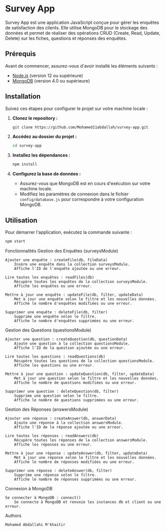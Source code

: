 # Survey App

Survey App est une application JavaScript conçue pour gérer les enquêtes de satisfaction des clients. Elle utilise MongoDB pour le stockage des données et permet de réaliser des opérations CRUD (Create, Read, Update, Delete) sur les fiches, questions et réponses des enquêtes.

## Prérequis

Avant de commencer, assurez-vous d'avoir installé les éléments suivants :

- [Node.js](https://nodejs.org/) (version 12 ou supérieure)
- [MongoDB](https://www.mongodb.com/try/download/community) (version 4.0 ou supérieure)

## Installation

Suivez ces étapes pour configurer le projet sur votre machine locale :

1. **Clonez le repository :**

    ```bash
    git clone https://github.com/Mohamed11abdallah/survey-app.git
    ```

2. **Accédez au dossier du projet :**

    ```bash
    cd survey-app
    ```

3. **Installez les dépendances :**

    ```bash
    npm install
    ```

4. **Configurez la base de données :**

    - Assurez-vous que MongoDB est en cours d'exécution sur votre machine locale.
    - Modifiez les paramètres de connexion dans le fichier `config/database.js` pour correspondre à votre configuration MongoDB.

## Utilisation

Pour démarrer l'application, exécutez la commande suivante :

```bash
npm start
```

Fonctionnalités
Gestion des Enquêtes (surveysModule)

    Ajouter une enquête : createFile(db, fileData)
        Insère une enquête dans la collection surveysModule.
        Affiche l'ID de l'enquête ajoutée ou une erreur.

    Lire toutes les enquêtes : readFiles(db)
        Récupère toutes les enquêtes de la collection surveysModule.
        Affiche les enquêtes ou une erreur.

    Mettre à jour une enquête : updateFile(db, filter, updateData)
        Met à jour une enquête selon le filtre et les nouvelles données.
        Affiche le nombre d'enquêtes modifiées ou une erreur.

    Supprimer une enquête : deleteFile(db, filter)
        Supprime une enquête selon le filtre.
        Affiche le nombre d'enquêtes supprimées ou une erreur.

Gestion des Questions (questionsModule)

    Ajouter une question : createQuestion(db, questionData)
        Ajoute une question à la collection questionsModule.
        Affiche l'ID de la question ajoutée ou une erreur.

    Lire toutes les questions : readQuestions(db)
        Récupère toutes les questions de la collection questionsModule.
        Affiche les questions ou une erreur.

    Mettre à jour une question : updateQuestion(db, filter, updateData)
        Met à jour une question selon le filtre et les nouvelles données.
        Affiche le nombre de questions modifiées ou une erreur.

    Supprimer une question : deleteQuestion(db, filter)
        Supprime une question selon le filtre.
        Affiche le nombre de questions supprimées ou une erreur.

Gestion des Réponses (answersModule)

    Ajouter une réponse : createAnswer(db, answerData)
        Ajoute une réponse à la collection answersModule.
        Affiche l'ID de la réponse ajoutée ou une erreur.

    Lire toutes les réponses : readAnswers(db)
        Récupère toutes les réponses de la collection answersModule.
        Affiche les réponses ou une erreur.

    Mettre à jour une réponse : updateAnswer(db, filter, updateData)
        Met à jour une réponse selon le filtre et les nouvelles données.
        Affiche le nombre de réponses modifiées ou une erreur.

    Supprimer une réponse : deleteAnswer(db, filter)
        Supprime une réponse selon le filtre.
        Affiche le nombre de réponses supprimées ou une erreur.

Connexion à MongoDB

    Se connecter à MongoDB : connect()
        Se connecte à MongoDB et renvoie les instances db et client ou une erreur.



Authors

    Mohamed Abdallahi M'khaitir